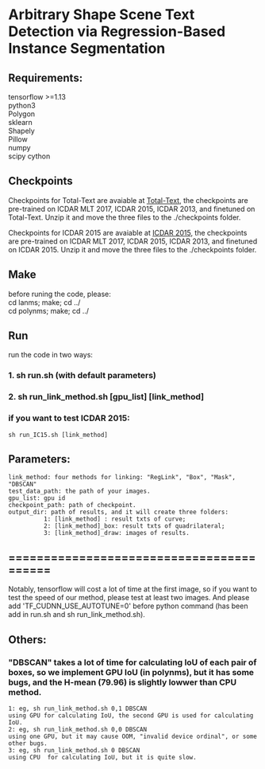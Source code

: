 # Arbitrary Shape Scene Text Detection via Regression-Based Instance Segmentation
## Requirements:  
tensorflow >=1.13  
python3  
Polygon  
sklearn  
Shapely  
Pillow  
numpy  
scipy
cython

## Checkpoints
Checkpoints for Total-Text are avaiable at [Total-Text](https://drive.google.com/open?id=1oDsLlv0_l8_Uz7T3raGI0xTEg3dtFKsV), the checkpoints are pre-trained on ICDAR MLT 2017, ICDAR 2015, ICDAR 2013, and finetuned on Total-Text. Unzip it and move the three files to the ./checkpoints folder.

Checkpoints for ICDAR 2015 are avaiable at [ICDAR 2015](https://drive.google.com/open?id=1mbTj6vCK7BhmyTmuc1EfPFijamFpLbWsV), the checkpoints are pre-trained on ICDAR MLT 2017, ICDAR 2015, ICDAR 2013, and finetuned on ICDAR 2015. Unzip it and move the three files to the ./checkpoints folder.


## Make
before runing the code, please:  
cd lanms; make; cd ../   
cd polynms; make; cd ../  

## Run  
run the code in two ways:  
### 1. sh run.sh       (with default parameters)  
### 2. sh run_link_method.sh [gpu_list] [link_method] 
### if you want to test ICDAR 2015:
    sh run_IC15.sh [link_method] 

## Parameters:  
    link_method: four methods for linking: "RegLink", "Box", "Mask", "DBSCAN"  
    test_data_path: the path of your images.  
    gpu_list: gpu id
    checkpoint_path: path of checkpoint.  
    output_dir: path of results, and it will create three folders:
              1: [link_method] : result txts of curve;
              2: [link_method]_box: result txts of quadrilateral;
              3: [link_method]_draw: images of results.

## =========================================
Notably, tensorflow will cost a lot of time at the first image, so if you want to test the speed of our method, please test at least two images. And please add 'TF_CUDNN_USE_AUTOTUNE=0' before python command (has been add in run.sh and sh run_link_method.sh).  

## Others:
### "DBSCAN" takes a lot of time for calculating IoU of each pair of boxes, so we implement GPU IoU (in polynms), but it has some bugs, and the H-mean (79.96) is slightly lowwer than CPU method.
    1: eg, sh run_link_method.sh 0,1 DBSCAN
    using GPU for calculating IoU, the second GPU is used for calculating IoU.
    2: eg, sh run_link_method.sh 0,0 DBSCAN
    using one GPU, but it may cause OOM, "invalid device ordinal", or some other bugs.
    3: eg, sh run_link_method.sh 0 DBSCAN
    using CPU  for calculating IoU, but it is quite slow.
